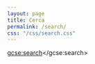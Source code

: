 ```yaml
---
layout: page
title: Cerca
permalink: /search/
css: "/css/search.css"
---
```

<div id="google-custom-search">
    
<script>
  (function() {
    var cx = '014020732301088317916:amxa0vslvf8';
    var gcse = document.createElement('script');
    gcse.type = 'text/javascript';
    gcse.async = true;
    gcse.src = 'https://cse.google.com/cse.js?cx=' + cx;
    var s = document.getElementsByTagName('script')[0];
    s.parentNode.insertBefore(gcse, s);
  })();
</script>
<gcse:search></gcse:search>
    
    
</div>
<div id="filler" style="min-height:600px;">
&nbsp;
</div>
